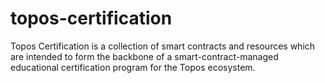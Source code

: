 # topos-certification
Topos Certification is a collection of smart contracts and resources which are intended to form the backbone of a smart-contract-managed educational certification program for the Topos ecosystem.
